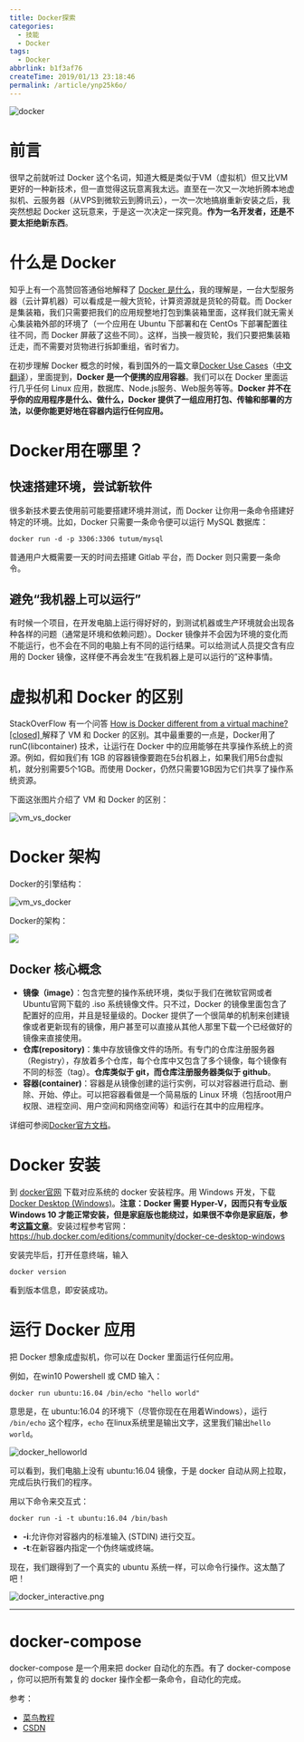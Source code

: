 ```yaml
---
title: Docker探索
categories:
  - 技能
  - Docker
tags:
  - Docker
abbrlink: b1f3af76
createTime: 2019/01/13 23:18:46
permalink: /article/ynp25k6o/
---
```


![docker](/images/docker.jpg)

# 前言

很早之前就听过 Docker 这个名词，知道大概是类似于VM（虚拟机）但又比VM更好的一种新技术，但一直觉得这玩意离我太远。直至在一次又一次地折腾本地虚拟机、云服务器（从VPS到微软云到腾讯云），一次一次地搞崩重新安装之后，我突然想起 Docker 这玩意来，于是这一次决定一探究竟。**作为一名开发者，还是不要太拒绝新东西**。

<!-- more -->

# 什么是 Docker

知乎上有一个高赞回答通俗地解释了 [Docker 是什么](https://www.zhihu.com/question/28300645/answer/67707287)，我的理解是，一台大型服务器（云计算机器）可以看成是一艘大货轮，计算资源就是货轮的荷载。而 Docker 是集装箱，我们只需要把我们的应用规整地打包到集装箱里面，这样我们就无需关心集装箱外部的环境了（一个应用在 Ubuntu 下部署和在 CentOs 下部署配置往往不同，而 Docker 屏蔽了这些不同）。这样，当换一艘货轮，我们只要把集装箱迁走，而不需要对货物进行拆卸重组，省时省力。

在初步理解 Docker 概念的时候，看到国外的一篇文章[Docker Use Cases](https://rominirani.com/docker-use-cases-ca12afba75b0)（[中文翻译](https://blog.csdn.net/qq_37788081/article/details/79044119)），里面提到，**Docker 是一个便携的应用容器**。我们可以在 Docker 里面运行几乎任何 Linux 应用，数据库、Node.js服务、Web服务等等。**Docker 并不在乎你的应用程序是什么、做什么，Docker 提供了一组应用打包、传输和部署的方法，以便你能更好地在容器内运行任何应用。**

# Docker用在哪里？

## 快速搭建环境，尝试新软件

很多新技术要去使用前可能要搭建环境并测试，而 Docker 让你用一条命令搭建好特定的环境。比如，Docker 只需要一条命令便可以运行 MySQL 数据库：

```
docker run -d -p 3306:3306 tutum/mysql
```

普通用户大概需要一天的时间去搭建 Gitlab 平台，而 Docker 则只需要一条命令。

## 避免“我机器上可以运行”

有时候一个项目，在开发电脑上运行得好好的，到测试机器或生产环境就会出现各种各样的问题（通常是环境和依赖问题）。Docker 镜像并不会因为环境的变化而不能运行，也不会在不同的电脑上有不同的运行结果。可以给测试人员提交含有应用的 Docker 镜像，这样便不再会发生“在我机器上是可以运行的”这种事情。


# 虚拟机和 Docker 的区别

StackOverFlow 有一个问答 [How is Docker different from a virtual machine? [closed]
](https://stackoverflow.com/questions/16047306/how-is-docker-different-from-a-virtual-machine) 解释了 VM 和 Docker 的区别。其中最重要的一点是，Docker用了 runC(libcontainer) 技术，让运行在 Docker 中的应用能够在共享操作系统上的资源。例如，假如我们有 1GB 的容器镜像要跑在5台机器上，如果我们用5台虚拟机，就分别需要5个1GB。而使用 Docker，仍然只需要1GB因为它们共享了操作系统资源。

下面这张图片介绍了 VM 和 Docker 的区别：

![vm_vs_docker](/images/vm_vs_docker.png)

# Docker 架构

Docker的引擎结构：

![vm_vs_docker](/images/engine-components-flow.png)

Docker的架构：

![](/images/architecture.jpg)

## Docker 核心概念

- **镜像（image）**：包含完整的操作系统环境，类似于我们在微软官网或者Ubuntu官网下载的 .iso 系统镜像文件。只不过，Docker 的镜像里面包含了配置好的应用，并且是轻量级的。Docker 提供了一个很简单的机制来创建镜像或者更新现有的镜像，用户甚至可以直接从其他人那里下载一个已经做好的镜像来直接使用。
- **仓库(repository)**：集中存放镜像文件的场所。有专门的仓库注册服务器（Registry），存放着多个仓库，每个仓库中又包含了多个镜像，每个镜像有不同的标签（tag）。**仓库类似于 git，而仓库注册服务器类似于 github**。
- **容器(container)**：容器是从镜像创建的运行实例，可以对容器进行启动、删除、开始、停止。可以把容器看做是一个简易版的 Linux 环境（包括root用户权限、进程空间、用户空间和网络空间等）和运行在其中的应用程序。

详细可参阅[Docker官方文档](https://docs.docker.com/get-started/)。

# Docker 安装

到 [docker官网](https://www.docker.com/) 下载对应系统的 docker 安装程序。用 Windows 开发，下载[
Docker Desktop (Windows)](https://hub.docker.com/editions/community/docker-ce-desktop-windows)。**注意：Docker 需要 Hyper-V，因而只有专业版 Windows 10 才能正常安装，但是家庭版也能绕过，如果很不幸你是家庭版，参考[这篇文章](https://www.jianshu.com/p/1329954aa329)**。安装过程参考官网：https://hub.docker.com/editions/community/docker-ce-desktop-windows

安装完毕后，打开任意终端，输入

```
docker version
```

看到版本信息，即安装成功。

# 运行 Docker 应用

把 Docker 想象成虚拟机，你可以在 Docker 里面运行任何应用。

例如，在win10 Powershell 或 CMD 输入：

```
docker run ubuntu:16.04 /bin/echo "hello world"
```

意思是，在 ubuntu:16.04 的环境下（尽管你现在在用着Windows），运行 `/bin/echo` 这个程序，`echo` 在linux系统里是输出文字，这里我们输出`hello world`。

![docker_helloworld](/images/docker_helloworld.png)

可以看到，我们电脑上没有 ubuntu:16.04 镜像，于是 docker 自动从网上拉取，完成后执行我们的程序。

用以下命令来交互式：

```
docker run -i -t ubuntu:16.04 /bin/bash
```

- **-i**:允许你对容器内的标准输入 (STDIN) 进行交互。
- **-t**:在新容器内指定一个伪终端或终端。

现在，我们跟得到了一个真实的 ubuntu 系统一样，可以命令行操作。这太酷了吧！

![docker_interactive.png](/images/docker_interactive.png)

---

# docker-compose

docker-compose 是一个用来把 docker 自动化的东西。有了 docker-compose ，你可以把所有繁复的 docker 操作全都一条命令，自动化的完成。

参考：

- [菜鸟教程](http://www.runoob.com/docker/docker-tutorial.html)
- [CSDN](https://blog.csdn.net/itguangit/article/details/80222387)
